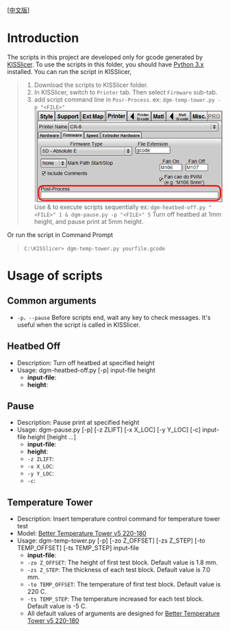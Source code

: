 [[中文版](./Readme_zh-TW.md)]

# Introduction
The scripts in this project are developed only for gcode generated by [KISSlicer](http://www.kisslicer.com/). To use the scripts in this folder, you should have [Python 3.x ](https://www.python.org/downloads/) installed.
You can run the script in KISSlicer,
> 1. Download the scripts to KISSlicer folder.
> 2. In KISSlicer, switch to `Printer` tab. Then select `Firmware` sub-tab.
> 3. add script command line in `Posr-Process`. ex: `dgm-temp-tower.py -p "<FILE>"`
![](./image/post-process.png)
> Use & to execute scripts sequentially
> ex: `dgm-heatbed-off.py "<FILE>" 1 & dgm-pause.py -p "<FILE>" 5`
> Turn off heatbed at 1mm height, and pause print at 5mm height.

Or run the script in Command Prompt
> `C:\KISSlicer> dgm-temp-tower.py yourfile.gcode`

# Usage of scripts
## Common arguments
* `-p，--pause`
  Before scripts end, wait any key to check messages. It's useful when the script is called in KISSlicer.

## Heatbed Off
- Description: Turn off heatbed at specified height
- Usage:
	dgm-heatbed-off.py [-p] input-file height
	* **input-file**:
	* **height**:

## Pause
- Description: Pause print at specified height
- Usage:
	dgm-pause.py [-p] [-z ZLIFT] [-x X_LOC] [-y Y_LOC] [-c] input-file height [height ...]
	* **input-file**:
	* **height**:
	* `-z ZLIFT`:
	* `-x X_LOC`:
	* `-y Y_LOC`:
	* `-c`:

## Temperature Tower
- Description: Insert temperature control command for temperature tower test
- Model: [Better Temperature Tower v5 220-180](https://www.thingiverse.com/thing:2222308)
- Usage:
	dgm-temp-tower.py [-p] [-zo Z_OFFSET] [-zs Z_STEP] [-to TEMP_OFFSET] [-ts TEMP_STEP] input-file
	* **input-file**:
	* `-zo Z_OFFSET`: The height of first test block. Default value is 1.8 mm.
	* `-zs Z_STEP`: The thickness of each test block. Default value is 7.0 mm.
	* `-to TEMP_OFFSET`: The temperature of first test block. Default value is 220 C.
	* `-ts TEMP_STEP`: The temperature increased for each test block. Default value is -5 C.
	* All default values of arguments are designed for [Better Temperature Tower v5 220-180](https://www.thingiverse.com/thing:2222308)
